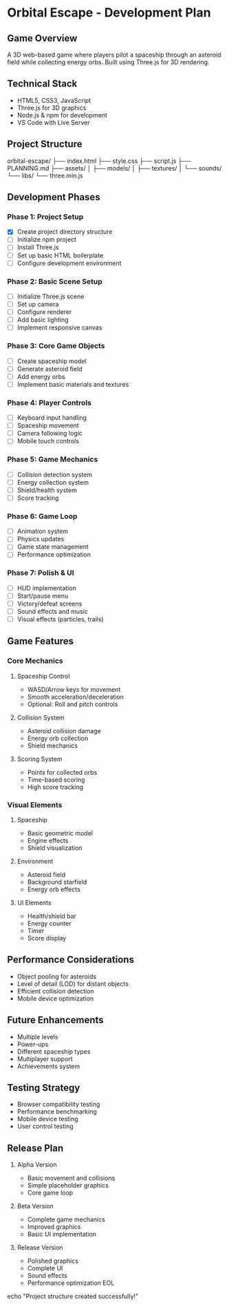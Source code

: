 # Orbital Escape - Development Plan

## Game Overview
A 3D web-based game where players pilot a spaceship through an asteroid field while collecting energy orbs. Built using Three.js for 3D rendering.

## Technical Stack
- HTML5, CSS3, JavaScript
- Three.js for 3D graphics
- Node.js & npm for development
- VS Code with Live Server

## Project Structure
orbital-escape/
├── index.html
├── style.css
├── script.js
├── PLANNING.md
├── assets/
│   ├── models/
│   ├── textures/
│   └── sounds/
└── libs/
    └── three.min.js
    
## Development Phases

### Phase 1: Project Setup
- [x] Create project directory structure
- [ ] Initialize npm project
- [ ] Install Three.js
- [ ] Set up basic HTML boilerplate
- [ ] Configure development environment

### Phase 2: Basic Scene Setup
- [ ] Initialize Three.js scene
- [ ] Set up camera
- [ ] Configure renderer
- [ ] Add basic lighting
- [ ] Implement responsive canvas

### Phase 3: Core Game Objects
- [ ] Create spaceship model
- [ ] Generate asteroid field
- [ ] Add energy orbs
- [ ] Implement basic materials and textures

### Phase 4: Player Controls
- [ ] Keyboard input handling
- [ ] Spaceship movement
- [ ] Camera following logic
- [ ] Mobile touch controls

### Phase 5: Game Mechanics
- [ ] Collision detection system
- [ ] Energy collection system
- [ ] Shield/health system
- [ ] Score tracking

### Phase 6: Game Loop
- [ ] Animation system
- [ ] Physics updates
- [ ] Game state management
- [ ] Performance optimization

### Phase 7: Polish & UI
- [ ] HUD implementation
- [ ] Start/pause menu
- [ ] Victory/defeat screens
- [ ] Sound effects and music
- [ ] Visual effects (particles, trails)

## Game Features

### Core Mechanics
1. Spaceship Control
   - WASD/Arrow keys for movement
   - Smooth acceleration/deceleration
   - Optional: Roll and pitch controls

2. Collision System
   - Asteroid collision damage
   - Energy orb collection
   - Shield mechanics

3. Scoring System
   - Points for collected orbs
   - Time-based scoring
   - High score tracking

### Visual Elements
1. Spaceship
   - Basic geometric model
   - Engine effects
   - Shield visualization

2. Environment
   - Asteroid field
   - Background starfield
   - Energy orb effects

3. UI Elements
   - Health/shield bar
   - Energy counter
   - Timer
   - Score display

## Performance Considerations
- Object pooling for asteroids
- Level of detail (LOD) for distant objects
- Efficient collision detection
- Mobile device optimization

## Future Enhancements
- Multiple levels
- Power-ups
- Different spaceship types
- Multiplayer support
- Achievements system

## Testing Strategy
- Browser compatibility testing
- Performance benchmarking
- Mobile device testing
- User control testing

## Release Plan
1. Alpha Version
   - Basic movement and collisions
   - Simple placeholder graphics
   - Core game loop

2. Beta Version
   - Complete game mechanics
   - Improved graphics
   - Basic UI implementation

3. Release Version
   - Polished graphics
   - Complete UI
   - Sound effects
   - Performance optimization
EOL

echo "Project structure created successfully!" 